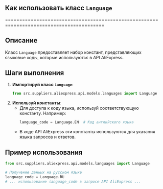 ## Как использовать класс `Language`
=========================================================================================

Описание
-------------------------
Класс `Language` предоставляет набор констант, представляющих языковые коды, которые используются в API AliExpress.

Шаги выполнения
-------------------------
1. **Импортируй класс `Language`**:  
    ```python
    from src.suppliers.aliexpress.api.models.languages import Language
    ```
2. **Используй константы**:
    - Для доступа к коду языка, используй соответствующую константу. Например:
        ```python
        language_code = Language.EN  # Код английского языка
        ```
    - В коде API AliExpress эти константы используются для указания языка запросов и ответов.

Пример использования
-------------------------

```python
from src.suppliers.aliexpress.api.models.languages import Language

# Получение данных на русском языке
language_code = Language.RU
# ... использование language_code в запросе API AliExpress ...
```